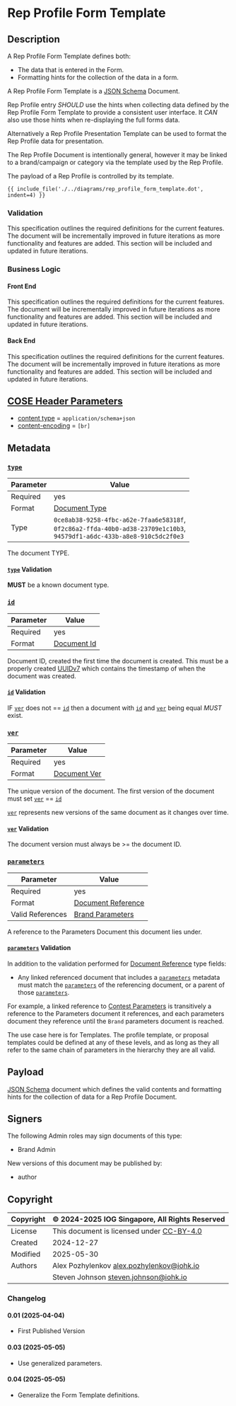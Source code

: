 # Rep Profile Form Template

## Description

A Rep Profile Form Template defines both:

* The data that is entered in the Form.
* Formatting hints for the collection of the data in a form.

A Rep Profile Form Template is a [JSON Schema][JSON Schema-2020-12] Document.

Rep Profile entry *SHOULD* use the hints when collecting
data defined by the Rep Profile Form Template to provide a
consistent user interface.
It *CAN* also use those hints when re-displaying the full forms data.

Alternatively a Rep Profile Presentation Template can be used to
format the Rep Profile data for presentation.

The Rep Profile Document is intentionally general,
however it may be linked to a brand/campaign or category
via the template used by the Rep Profile.

The payload of a Rep Profile is controlled by its template.

<!-- markdownlint-disable max-one-sentence-per-line -->

```graphviz dot rep_profile_form_template.dot.svg
{{ include_file('./../diagrams/rep_profile_form_template.dot', indent=4) }}
```

<!-- markdownlint-enable max-one-sentence-per-line -->

### Validation

This specification outlines the required definitions for the current features.
The document will be incrementally improved in future iterations as more functionality
and features are added.
This section will be included and updated in future iterations.

### Business Logic

#### Front End

This specification outlines the required definitions for the current features.
The document will be incrementally improved in future iterations as more functionality
and features are added.
This section will be included and updated in future iterations.

#### Back End

This specification outlines the required definitions for the current features.
The document will be incrementally improved in future iterations as more functionality
and features are added.
This section will be included and updated in future iterations.

## [COSE Header Parameters][RFC9052-HeaderParameters]

* [content type](../spec.md#content-type) = `application/schema+json`
* [content-encoding](../spec.md#content-encoding) = `[br]`

## Metadata

### [`type`](../metadata.md#type)

<!-- markdownlint-disable MD033 -->
| Parameter | Value |
| --- | --- |
| Required | yes |
| Format | [Document Type](../metadata.md#document-type) |
| Type | `0ce8ab38-9258-4fbc-a62e-7faa6e58318f`,<br/>`0f2c86a2-ffda-40b0-ad38-23709e1c10b3`,<br/>`94579df1-a6dc-433b-a8e8-910c5dc2f0e3` |
<!-- markdownlint-enable MD033 -->
The document TYPE.

#### [`type`](../metadata.md#type) Validation

**MUST** be a known document type.

### [`id`](../metadata.md#id)

<!-- markdownlint-disable MD033 -->
| Parameter | Value |
| --- | --- |
| Required | yes |
| Format | [Document Id](../metadata.md#document-id) |
<!-- markdownlint-enable MD033 -->
Document ID, created the first time the document is created.
This must be a properly created [UUIDv7][RFC9562-V7] which contains the
timestamp of when the document was created.

#### [`id`](../metadata.md#id) Validation

IF [`ver`](../metadata.md#ver) does not == [`id`](../metadata.md#id) then a document with
[`id`](../metadata.md#id) and [`ver`](../metadata.md#ver) being equal *MUST* exist.

### [`ver`](../metadata.md#ver)

<!-- markdownlint-disable MD033 -->
| Parameter | Value |
| --- | --- |
| Required | yes |
| Format | [Document Ver](../metadata.md#document-ver) |
<!-- markdownlint-enable MD033 -->
The unique version of the document.
The first version of the document must set [`ver`](../metadata.md#ver) == [`id`](../metadata.md#id)

[`ver`](../metadata.md#ver) represents new versions of the same document as it changes over time.

#### [`ver`](../metadata.md#ver) Validation

The document version must always be >= the document ID.

### [`parameters`](../metadata.md#parameters)

<!-- markdownlint-disable MD033 -->
| Parameter | Value |
| --- | --- |
| Required | yes |
| Format | [Document Reference](../metadata.md#document-reference) |
| Valid References | [Brand Parameters](brand_parameters.md) |
<!-- markdownlint-enable MD033 -->
A reference to the Parameters Document this document lies under.

#### [`parameters`](../metadata.md#parameters) Validation

In addition to the validation performed for [Document Reference](../metadata.md#document-reference) type fields:

* Any linked referenced document that includes a [`parameters`](../metadata.md#parameters) metadata must match the
[`parameters`](../metadata.md#parameters) of the referencing document,
or a parent of those [`parameters`](../metadata.md#parameters).

For example, a linked reference to [Contest Parameters](contest_parameters.md) is transitively a reference to
the Parameters document it references, and each parameters document they reference
until the `Brand` parameters document is reached.

The use case here is for Templates.
The profile template, or proposal templates could be defined at any of these
levels, and as long as they all refer to the same chain of parameters in the
hierarchy they are all valid.

## Payload

[JSON Schema][JSON Schema-2020-12] document which defines the valid contents and
formatting hints for the collection of data for a
Rep Profile Document.

## Signers

The following Admin roles may sign documents of this type:

* Brand Admin

New versions of this document may be published by:

* author

## Copyright

| Copyright | :copyright: 2024-2025 IOG Singapore, All Rights Reserved |
| --- | --- |
| License | This document is licensed under [CC-BY-4.0] |
| Created | 2024-12-27 |
| Modified | 2025-05-30 |
| Authors | Alex Pozhylenkov <alex.pozhylenkov@iohk.io> |
| | Steven Johnson <steven.johnson@iohk.io> |

### Changelog

#### 0.01 (2025-04-04)

* First Published Version

#### 0.03 (2025-05-05)

* Use generalized parameters.

#### 0.04 (2025-05-05)

* Generalize the Form Template definitions.

[RFC9052-HeaderParameters]: https://www.rfc-editor.org/rfc/rfc8152#section-3.1
[JSON Schema-2020-12]: https://json-schema.org/draft/2020-12
[CC-BY-4.0]: https://creativecommons.org/licenses/by/4.0/legalcode
[RFC9562-V7]: https://www.rfc-editor.org/rfc/rfc9562.html#name-uuid-version-7
